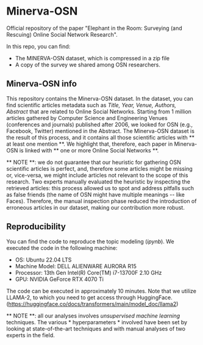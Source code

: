 # Minerva-OSN

Official repository of the paper "Elephant in the Room: Surveying (and Rescuing) Online Social Network Research". 

In this repo, you can find:

  - The MINERVA-OSN dataset, which is compressed in a zip file
  - A copy of the survey we shared among OSN researchers.

##  Minerva-OSN  info
This repository contains the Minerva-OSN dataset. 
In the dataset, you can find scientific articles metadata such as *Title, Year, Venue, Authors, Abstract* that are related to Online Social Networks. 
Starting from 1 million articles gathered by Computer Science and Engineering Venues (conferences and journals) published after 2006, we looked for OSN (e.g., Facebook, Twitter) mentioned in the Abstract.
The Minerva-OSN dataset is the result of this process, and it contains all those scientific articles with ** at least one mention **.
We highlight that, therefore, each paper in Minerva-OSN is linked with ** one or more Online Social Networks **.

** NOTE **: we do not guarantee that our heuristic for gathering OSN scientific articles is perfect, and, therefore some articles might be missing or, vice-versa, we might include articles not relevant to the scope of this research.
Two experts manually evaluated the heuristic by inspecting the retrieved articles: this process allowed us to spot and address pitfalls such as false friends (the name of OSN might have multiple meanings -- like Faces). 
Therefore, the manual inspection phase reduced the introduction of erroneous articles in our dataset, making our contribution more robust. 

## Reproducibility
You can find the code to reproduce the topic modeling (*ipynb*). 
We executed the code in the following machine:
 - OS: Ubuntu 22.04 LTS
 - Machine Model: DELL ALIENWARE AURORA R15
 - Processor: 13th Gen Intel(R) Core(TM) i7-13700F   2.10 GHz
 - GPU: NVIDIA GeForce RTX 4070 Ti

The code can be executed in approximately 10 minutes. 
Note that we utilize LLAMA-2, to which you need to get access through HuggingFace. 
(https://huggingface.co/docs/transformers/main/model_doc/llama2)

** NOTE **: all our analyses involves *unsupervised machine learning* techniques. The various * hyperparameters * involved have been set by looking at state-of-the-art techniques and with manual analyses of two experts in the field.

